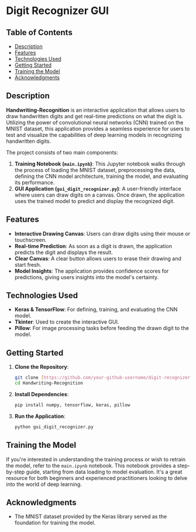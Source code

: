 # Digit Recognizer GUI

## Table of Contents
- [Description](#description)
- [Features](#features)
- [Technologies Used](#technologies-used)
- [Getting Started](#getting-started)
- [Training the Model](#training-the-model)
- [Acknowledgments](#acknowledgments)

## Description
**Handwriting-Recognition** is an interactive application that allows users to draw handwritten digits and get real-time predictions on what the digit is. Utilizing the power of convolutional neural networks (CNN) trained on the MNIST dataset, this application provides a seamless experience for users to test and visualize the capabilities of deep learning models in recognizing handwritten digits.

The project consists of two main components:
1. **Training Notebook (`main.ipynb`)**: This Jupyter notebook walks through the process of loading the MNIST dataset, preprocessing the data, defining the CNN model architecture, training the model, and evaluating its performance.
2. **GUI Application (`gui_digit_recognizer.py`)**: A user-friendly interface where users can draw digits on a canvas. Once drawn, the application uses the trained model to predict and display the recognized digit.

## Features
- **Interactive Drawing Canvas**: Users can draw digits using their mouse or touchscreen.
- **Real-time Prediction**: As soon as a digit is drawn, the application predicts the digit and displays the result.
- **Clear Canvas**: A clear button allows users to erase their drawing and start fresh.
- **Model Insights**: The application provides confidence scores for predictions, giving users insights into the model's certainty.

## Technologies Used
- **Keras & TensorFlow**: For defining, training, and evaluating the CNN model.
- **Tkinter**: Used to create the interactive GUI.
- **Pillow**: For image processing tasks before feeding the drawn digit to the model.

## Getting Started
1. **Clone the Repository**:
    ```bash
    git clone [https://github.com/your-github-username/digit-recognizer-gui.git](https://github.com/ayushpatel2002/Handwriting-Recognition)
    cd Handwriting-Recognition
    ```

2. **Install Dependencies**:
    ```bash
    pip install numpy, tensorflow, keras, pillow
    ```

3. **Run the Application**:
    ```bash
    python gui_digit_recognizer.py
    ```

## Training the Model
If you're interested in understanding the training process or wish to retrain the model, refer to the `main.ipynb` notebook. This notebook provides a step-by-step guide, starting from data loading to model evaluation. It's a great resource for both beginners and experienced practitioners looking to delve into the world of deep learning.

## Acknowledgments
- The MNIST dataset provided by the Keras library served as the foundation for training the model.
